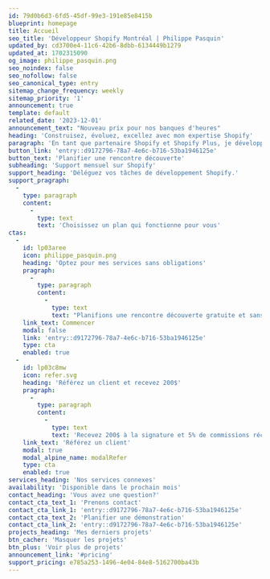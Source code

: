```yaml
---
id: 79d0b6d3-6fd5-45df-99e3-191e85e8415b
blueprint: homepage
title: Accueil
seo_title: 'Développeur Shopify Montréal | Philippe Pasquin'
updated_by: cd3700e4-11c6-42b6-8dbb-6134449b1279
updated_at: 1702315090
og_image: philippe_pasquin.png
seo_noindex: false
seo_nofollow: false
seo_canonical_type: entry
sitemap_change_frequency: weekly
sitemap_priority: '1'
announcement: true
template: default
related_date: '2023-12-01'
announcement_text: "Nouveau prix pour nos banques d'heures"
heading: 'Construisez, évoluez, excellez avec mon expertise Shopify'
paragraph: 'En tant que partenaire Shopify et Shopify Plus, je développe, optimise et assure la maintenance de solutions eCommerce sur Shopify.'
button_link: 'entry::d9172796-78a7-4e6c-b716-53ba1946125e'
button_text: 'Planifier une rencontre découverte'
subheading: 'Support mensuel sur Shopify'
support_heading: 'Déléguez vos tâches de développement Shopify.'
support_pragraph:
  -
    type: paragraph
    content:
      -
        type: text
        text: 'Choisissez un plan qui fonctionne pour vous'
ctas:
  -
    id: lp03aree
    icon: philippe_pasquin.png
    heading: 'Optez pour mes services sans obligations'
    pragraph:
      -
        type: paragraph
        content:
          -
            type: text
            text: "Planifions une rencontre découverte gratuite et sans obligations afin de discuter de vos besoins! C'est le moyen idéal pour faire un essai et vous assurer que mes services vous conviennent."
    link_text: Commencer
    modal: false
    link: 'entry::d9172796-78a7-4e6c-b716-53ba1946125e'
    type: cta
    enabled: true
  -
    id: lp03c8mw
    icon: refer.svg
    heading: 'Référez un client et recevez 200$'
    pragraph:
      -
        type: paragraph
        content:
          -
            type: text
            text: 'Recevez 200$ à la signature et 5% de commissions récurrentes sur les 3 premiers mois.'
    link_text: 'Référez un client'
    modal: true
    modal_alpine_name: modalRefer
    type: cta
    enabled: true
services_heading: 'Nos services connexes'
availability: 'Disponible dans le prochain mois'
contact_heading: 'Vous avez une question?'
contact_cta_text_1: 'Prenons contact'
contact_cta_link_1: 'entry::d9172796-78a7-4e6c-b716-53ba1946125e'
contact_cta_text_2: 'Planifier une démonstration'
contact_cta_link_2: 'entry::d9172796-78a7-4e6c-b716-53ba1946125e'
projects_heading: 'Mes derniers projets'
btn_cacher: 'Masquer les projets'
btn_plus: 'Voir plus de projets'
announcement_link: '#pricing'
support_pricing: e785a253-1496-4e04-84e8-5162700ba43b
---
```

